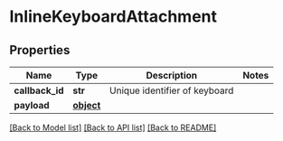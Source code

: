 # InlineKeyboardAttachment

## Properties
Name | Type | Description | Notes
------------ | ------------- | ------------- | -------------
**callback_id** | **str** | Unique identifier of keyboard | 
**payload** | [**object**](.md) |  | 

[[Back to Model list]](../README.md#documentation-for-models) [[Back to API list]](../README.md#documentation-for-api-endpoints) [[Back to README]](../README.md)

